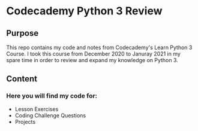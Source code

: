 # Codecademy Python 3 Review

## Purpose
This repo contains my code and notes from Codecademy's Learn Python 3 Course.
I took this course from December 2020 to Januray 2021 in my spare time in order to review and expand my knowledge on Python 3.
## Content
### Here you will find my code for:
- Lesson Exercises
- Coding Challenge Questions
- Projects
